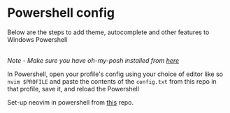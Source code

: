 # Powershell config
Below are the steps to add theme, autocomplete and other features to Windows Powershell
<br>
<br>

*Note - Make sure you have oh-my-posh installed from [here](https://ohmyposh.dev/docs/installation/windows)*

In Powershell, open your profile's config using your choice of editor like so `nvim $PROFILE` and paste the contents of the `config.txt` from this repo in that profile, save it, and reload the Powershell

Set-up neovim in powershell from [this](https://github.com/skazi019/nvim-config) repo.
